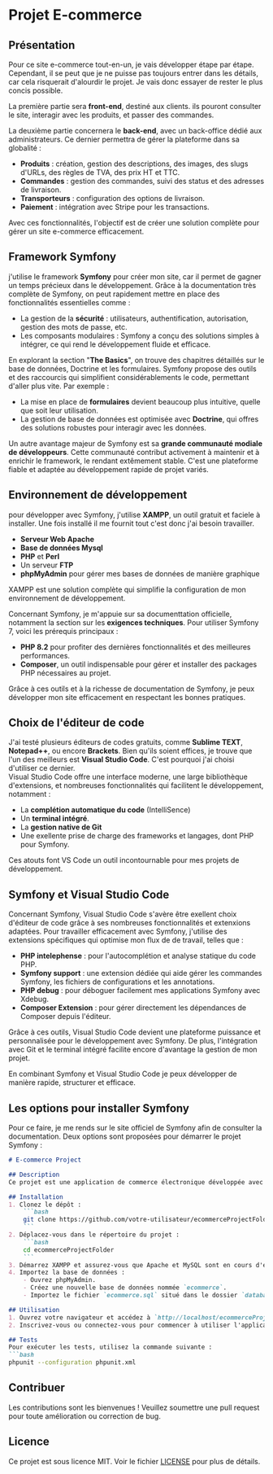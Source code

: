 # Projet E-commerce

## Présentation

Pour ce site e-commerce tout-en-un, je vais développer étape par étape. Cependant, il se peut que je ne puisse pas toujours entrer dans les détails, car cela risquerait d'alourdir le projet. Je vais donc essayer de rester le plus concis possible.

La première partie sera **front-end**, destiné aux clients. ils pouront consulter le site, interagir avec les produits, et passer des commandes.

La deuxième partie concernera le **back-end**, avec un back-office dédié aux administrateurs. Ce dernier permettra de gérer la plateforme dans sa globalité :

- **Produits** : création, gestion des descriptions, des images, des slugs d'URLs, des règles de TVA, des prix HT et TTC.
- **Commandes** : gestion des commandes, suivi des status et des adresses de livraison.
- **Transporteurs** : configuration des options de livraison.
- **Paiement** : intégration avec Stripe pour les transactions.

Avec ces fonctionnalités, l'objectif est de créer une solution complète pour gérer un site e-commerce efficacement.

## Framework Symfony

j'utilise le framework **Symfony** pour créer mon site, car il permet de gagner un temps précieux dans le développement. Grâce à la documentation très complète de Symfony, on peut rapidement mettre en place des fonctionnalités essentielles comme :

- La gestion de la **sécurité** : utilisateurs, authentification, autorisation, gestion des mots de passe, etc.
- Les composants modulaires : Symfony a conçu des solutions simples à intégrer, ce qui rend le développement fluide et efficace.

En explorant la section "**The Basics**", on trouve des chapitres détaillés sur le base de données, Doctrine et les formulaires. Symfony propose des outils et des raccourcis qui simplifient considérablements le code, permettant d'aller plus vite. Par exemple :

- La mise en place de **formulaires** devient beaucoup plus intuitive, quelle que soit leur utilisation.
- La gestion de base de données est optimisée avec **Doctrine**, qui offres des solutions robustes pour interagir avec les données.

Un autre avantage majeur de Symfony est sa **grande communauté modiale de développeurs**. Cette communauté contribut activement à maintenir et à enrichir le framework, le rendant extêmement stable. C'est une plateforme fiable et adaptée au développement rapide de projet variés.

## Environnement de développement  

pour développer avec Symfony, j'utilise **XAMPP**, un outil gratuit et faciele à installer. Une fois installé il me fournit tout c'est donc j'ai besoin travailler.

- **Serveur Web Apache**
- **Base de données Mysql**
- **PHP** et **Perl**
- Un serveur **FTP**
- **phpMyAdmin** pour gérer mes bases de données de manière graphique

XAMPP est une solution complète qui simplifie la configuration de mon environnement de développement.

Concernant Symfony, je m'appuie sur sa documenttation officielle, notamment la section sur les **exigences techniques**. Pour utiliser Symfony 7, voici les prérequis principaux :

- **PHP 8.2** pour profiter des dernières fonctionnalités et des meilleures performances.
- **Composer**, un outil indispensable pour gérer et installer des packages PHP nécessaires au projet.

Grâce à ces outils et à la richesse de documentation de Symfony, je peux développer mon site efficacement en respectant les bonnes pratiques.

## Choix de l'éditeur de code

J'ai testé plusieurs éditeurs de codes gratuits, comme **Sublime TEXT**, **Notepad++**, ou encore **Brackets**. Bien qu'ils soient effices, je trouve que l'un des meilleurs est **Visual Studio Code**. C'est pourquoi j'ai choisi d'utiliser ce dernier.  
Visual Studio Code offre une interface moderne, une large bibliothèque d'extensions, et nombreuses fonctionnalités qui facilitent le développement, notamment :  

- La **complétion automatique du code** (IntelliSence)
- Un **terminal intégré**.
- La **gestion native de Git**
- Une exellente prise de charge des frameworks et langages, dont PHP pour Symfony.

Ces atouts font VS Code un outil incontournable pour mes projets de développement.

## Symfony et Visual Studio Code

Concernant Symfony, Visual Studio Code s'avère être exellent choix d'éditeur de code grâce à ses nombreuses fonctionnalités et extenxions adaptées. Pour travailler efficacement avec Symfony, j'utilise des extensions spécifiques qui optimise mon flux de de travail, telles que :  

- **PHP intelephense** : pour l'autocomplétion et analyse statique du code PHP.
- **Symfony support** : une extension dédiée qui aide gérer les commandes Symfony, les fichiers de configurations et les annotations.
- **PHP debug** : pour déboguer facilement mes applications Symfony avec Xdebug.
- **Composer Extension** : pour gérer directement les dépendances de Composer depuis l'éditeur.  

Grâce à ces outils, Visual Studio Code devient une plateforme puissance et personnalisée pour le développement avec Symfony. De plus, l'intégration avec Git et le terminal intégré facilite encore d'avantage la gestion de mon projet.  

En combinant Symfony et Visual Studio Code je peux développer de manière rapide, structurer et efficace.   

## Les options pour installer Symfony  

Pour ce faire, je me rends sur le site officiel de Symfony afin de consulter la documentation. Deux options sont proposées pour démarrer le projet Symfony :









```markdown
# E-commerce Project

## Description
Ce projet est une application de commerce électronique développée avec XAMPP. Il permet aux utilisateurs de parcourir les produits, de les ajouter au panier et de passer des commandes.

## Installation
1. Clonez le dépôt :
    ```bash
    git clone https://github.com/votre-utilisateur/ecommerceProjectFolder.git
    ```
2. Déplacez-vous dans le répertoire du projet :
    ```bash
    cd ecommerceProjectFolder
    ```
3. Démarrez XAMPP et assurez-vous que Apache et MySQL sont en cours d'exécution.
4. Importez la base de données :
    - Ouvrez phpMyAdmin.
    - Créez une nouvelle base de données nommée `ecommerce`.
    - Importez le fichier `ecommerce.sql` situé dans le dossier `database`.

## Utilisation
1. Ouvrez votre navigateur et accédez à `http://localhost/ecommerceProjectFolder`.
2. Inscrivez-vous ou connectez-vous pour commencer à utiliser l'application.

## Tests
Pour exécuter les tests, utilisez la commande suivante :
```bash
phpunit --configuration phpunit.xml
```

## Contribuer
Les contributions sont les bienvenues ! Veuillez soumettre une pull request pour toute amélioration ou correction de bug.

## Licence
Ce projet est sous licence MIT. Voir le fichier [LICENSE](LICENSE) pour plus de détails.
```